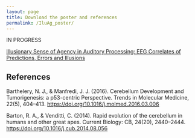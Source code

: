 ```yaml
---
layout: page
title: Download the poster and references
permalink: /IluAg_poster/
---
```


IN PROGRESS

<a title="poster" href="/files/developmental_cb_poster.pdf">Illusionary Sense of Agency in Auditory Processing: EEG Correlates of Predictions, Errors and Illusions</a>

<h2>References</h2>

Barthelery, N. J., & Manfredi, J. J. (2016). Cerebellum Development and Tumorigenesis: a p53-centric Perspective. Trends in Molecular Medicine, 22(5), 404–413. https://doi.org/10.1016/j.molmed.2016.03.006

Barton, R. A., & Venditti, C. (2014). Rapid evolution of the cerebellum in humans and other great apes. Current Biology: CB, 24(20), 2440–2444. https://doi.org/10.1016/j.cub.2014.08.056

